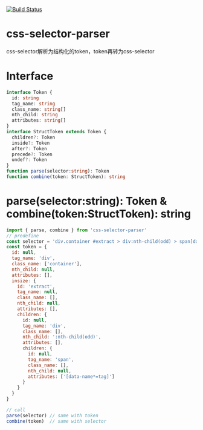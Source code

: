 [![Build Status](https://travis-ci.org/CoinXu/css-selector-parser.svg?branch=master)](https://travis-ci.org/CoinXu/css-selector-parser)

# css-selector-parser
css-selector解析为结构化的token，token再转为css-selector

# Interface
```ts
interface Token {
  id: string
  tag_name: string
  class_name: string[]
  nth_child: string
  attributes: string[]
}
interface StructToken extends Token {
  children?: Token
  inside?: Token
  after?: Token
  precede?: Token
  undef?: Token
}
function parse(selector:string): Token
function combine(token: StructToken): string
```

# parse(selector:string): Token & combine(token:StructToken): string
```js
import { parse, combine } from 'css-selector-parser'
// predefine
const selector = 'div.container #extract > div:nth-child(odd) > span[data-name*=tag]'
const token = {
  id: null,
  tag_name: 'div',
  class_name: ['container'],
  nth_child: null,
  attributes: [],
  insize: {
    id: 'extract',
    tag_name: null,
    class_name: [],
    nth_child: null,
    attributes: [],
    children: {
      id: null,
      tag_name: 'div',
      class_name: [],
      nth_child: ':nth-child(odd)',
      attributes: [],
      children: {
        id: null,
        tag_name: 'span',
        class_name: [],
        nth_child: null,
        attributes: ['[data-name*=tag]']
      }
    }
  }
}

// call
parse(selector) // same with token
combine(token)  // same with selector
```